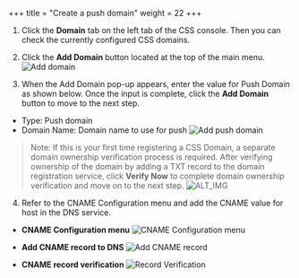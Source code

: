 +++
title = "Create a push domain"
weight = 22
+++

1. Click the **Domain** tab on the left tab of the CSS console. Then you can check the currently configured CSS domains.

2. Click the **Add Domain** button located at the top of the main menu.
![Add domain](/images/css-basic/3-css-console-new-domain.png)

3. When the Add Domain pop-up appears, enter the value for Push Domain as shown below. Once the input is complete, click the **Add Domain** button to move to the next step.
- Type: Push domain
- Domain Name: Domain name to use for push
![Add push domain](/images/css-basic/4-1-css-push-domain.png?width=40vw&classes=left)

> Note: If this is your first time registering a CSS Domain, a separate domain ownership verification process is required. After verifying ownership of the domain by adding a TXT record to the domain registration service, click **Verify Now** to complete domain ownership verification and move on to the next step.
![ALT_IMG](/images/css-basic/4-1-css-domain-verify.png?width=40vw&classes=left)

4. Refer to the CNAME Configuration menu and add the CNAME value for host in the DNS service.

- **CNAME Configuration menu**
![CNAME Configuration menu](/images/css-basic/4-1-css-push-domain-cname-configuration.png?width=40vw&classes=left)

- **Add CNAME record to DNS**
![Add CNAME record](/images/css-basic/4-1-css-push-domain-cname.png)

- **CNAME record verification**
![Record Verification](/images/css-basic/4-1-css-push-domain-cname-verify.png?width=40vw&classes=left)
